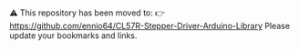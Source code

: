 ⚠️ This repository has been moved to:
👉 https://github.com/ennio64/CL57R-Stepper-Driver-Arduino-Library
Please update your bookmarks and links.
